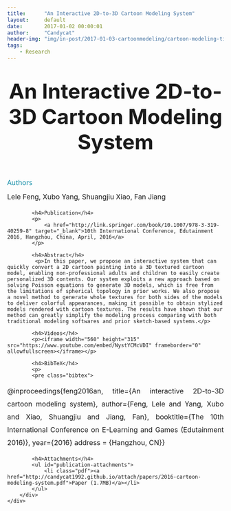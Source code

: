 ```yaml
---
title:      "An Interactive 2D-to-3D Cartoon Modeling System"
layout:     default
date:       2017-01-02 00:00:01
author:     "Candycat"
header-img: "img/in-post/2017-01-03-cartoonmodeling/cartoon-modeling-title.jpg"
tags:
    - Research
---
```


<!-- Page Header -->
<header class="intro-header" style="background-image: url('{{ site.baseurl }}/{% if page.header-img %}{{ page.header-img }}{% else %}{{ site.header-img }}{% endif %}')">
    <div class="container">
        <div class="row">
            <div class="col-lg-8 col-lg-offset-2 col-md-10 col-md-offset-1">
                <div class="site-heading" id="tag-heading">
                    <h1><font size="8">An Interactive 2D-to-3D Cartoon Modeling System</font></h1>
                </div>
            </div>
        </div>
    </div>
</header>

<head>

<style type="text/css">

h2,h3,h4,h5,h6 {
    font-family:'Open Sans',sans-serif;
    color:#0085a1;
    text-rendering:optimizeLegibility;
    margin-top:.2em;
    margin-bottom:.5em;
    line-height:1.2125em;
    font-weight:400;
    font-style:normal
}

h2 {
    font-size:1.6875em
}

h3 {
    font-size:1.375em
}

h4 {
    font-size:1.125em
}

h5 {
    font-size:1.125em
}

h6 {
    font-size:1em
}
p {
	font-size: 16px;
	margin-top: 5px;
	text-align: justify;
	line-height: 30px;
}

pre.bibtex {
 white-space: pre-wrap;       /* css-3 */
 white-space: -moz-pre-wrap;  /* Mozilla, since 1999 */
 white-space: -pre-wrap;      /* Opera 4-6 */
 white-space: -o-pre-wrap;    /* Opera 7 */
 word-wrap: break-word;       /* Internet Explorer 5.5+ */
}

#publication-papers {
	display: block;
	float: left;
	list-style: none;
	margin: 20px 0 20px 0;
	padding: 0;
	text-align: center;
	width: 1020px;
}

#publication-papers li {
	background: url('{{ site.baseurl }}/img/toolbox/paper-pdf.png') 0 0 no-repeat;
	display: inline-block;
	font: normal 15pt/16pt 'Trebuchet MS', sans-serif;
	padding: 2px 2px 4px 37px;
	margin: 0 7px;
	min-height: 24px;
}

#publication-papers li a {
	/*border-bottom: 1px dotted #00bce9;*/
	color: #0060af;
	text-decoration: none;
}

#publication-papers li a:hover {
	/*border-bottom: none;*/
	color: #00bce9;
}

#publication-attachments li {
	display: block;
	float: left;
	font: normal 11pt/16pt 'Trebuchet MS', sans-serif;
	height: 29px;
	margin: 0 0 10px 0;
	overflow: hidden;
	padding: 3px 0 0 40px;
	width: 164px;
}

#publication-attachments li.jpg { background: url('{{ site.baseurl }}/img/toolbox/filetypes/jpg.png') 0 0 no-repeat; }
#publication-attachments li.pdf { background: url('{{ site.baseurl }}/img/toolbox/filetypes/pdf.png') 0 0 no-repeat; }
#publication-attachments li.png { background: url('{{ site.baseurl }}/img/toolbox/filetypes/png.png') 0 0 no-repeat; }
#publication-attachments li.rar { background: url('{{ site.baseurl }}/img/toolbox/filetypes/rar.png') 0 0 no-repeat; }
#publication-attachments li.txt { background: url('{{ site.baseurl }}/img/toolbox/filetypes/txt.png') 0 0 no-repeat; }
#publication-attachments li.zip { background: url('{{ site.baseurl }}/img/toolbox/filetypes/zip.png') 0 0 no-repeat; }
#publication-attachments li.htm { background: url('{{ site.baseurl }}/img/toolbox/filetypes/htm.png') 0 0 no-repeat; }

#publication-attachments li img {
	vertical-align: middle;
}

#publication-attachments li a {
	border-bottom: 1px dotted #00bce9;
	color: #0060af;
	margin: 0;
	text-decoration: none;
}

#publication-attachments li a:hover {
	border-bottom: none;
	color: #00bce9;
}

</style>

</head>

<!-- Main Content -->
<div class="container">
	<div class="row">
        <div class="col-lg-8 col-lg-offset-2 col-md-10 col-md-offset-1">
			<h4>Authors</h4>
			<p>
				Lele Feng, Xubo Yang, Shuangjiu Xiao, Fan Jiang
			</p>
						
			<h4>Publication</h4>
			<p>
				<a href="http://link.springer.com/book/10.1007/978-3-319-40259-8" target="_blank">10th International Conference, Edutainment 2016, Hangzhou, China, April, 2016</a>
			</p>

			<h4>Abstract</h4>
	         <p>In this paper, we propose an interactive system that can quickly convert a 2D cartoon painting into a 3D textured cartoon model, enabling non-professional adults and children to easily create personalized 3D contents. Our system exploits a new approach based on solving Poisson equations to generate 3D models, which is free from the limitations of spherical topology in prior works. We also propose a novel method to generate whole textures for both sides of the models to deliver colorful appearances, making it possible to obtain stylized models rendered with cartoon textures. The results have shown that our method can greatly simplify the modeling process comparing with both traditional modeling softwares and prior sketch-based systems.</p>
			
			<h4>Videos</h4>
            <p><iframe width="560" height="315" src="https://www.youtube.com/embed/NystYCMcVDI" frameborder="0" allowfullscreen></iframe></p>

			<h4>BibTeX</h4>
			<p>
			<pre class="bibtex">
@inproceedings{feng2016an,
title={An interactive 2D-to-3D cartoon modeling system},
author={Feng, Lele and Yang, Xubo and Xiao, Shuangjiu and Jiang, Fan},
booktitle={The 10th International Conference on E-Learning and Games (Edutainment 2016)},
year={2016}
address = {Hangzhou, CN}}
			</pre>
			</p>

			<h4>Attachments</h4>
	        <ul id="publication-attachments">
	            <li class="pdf"><a href="http://candycat1992.github.io/attach/papers/2016-cartoon-modeling-system.pdf">Paper (1.7MB)</a></li>
	        </ul>
		</div>
	</div>
</div>